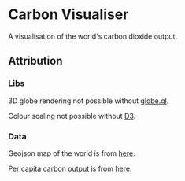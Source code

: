 # Carbon Visualiser #

A visualisation of the world's carbon dioxide output.

## Attribution

### Libs

3D globe rendering not possible without [globe.gl](https://github.com/vasturiano/globe.gl).

Colour scaling not possible without [D3](d3js.org).

### Data

Geojson map of the world is from [here](https://github.com/nvkelso/natural-earth-vector/blob/master/geojson/ne_110m_admin_0_countries.geojson).

Per capita carbon output is from [here](blob:https://ourworldindata.org/3b62ec3f-8b0c-4cbf-b4b2-6b2f32310680).

